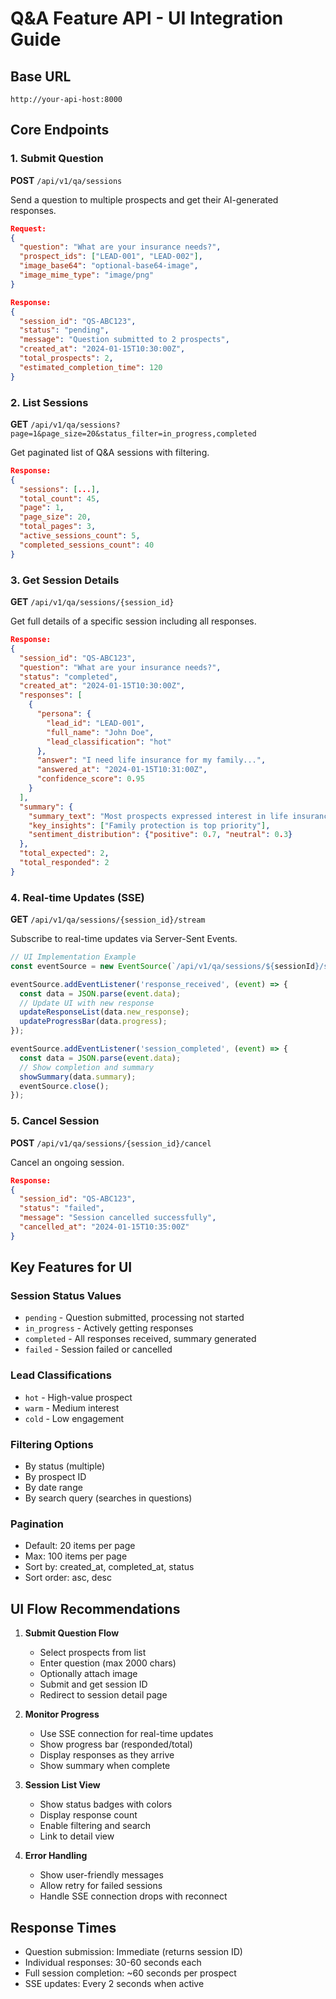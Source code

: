 # Q&A Feature API - UI Integration Guide

## Base URL
```
http://your-api-host:8000
```

## Core Endpoints

### 1. Submit Question
**POST** `/api/v1/qa/sessions`

Send a question to multiple prospects and get their AI-generated responses.

```json
Request:
{
  "question": "What are your insurance needs?",
  "prospect_ids": ["LEAD-001", "LEAD-002"],
  "image_base64": "optional-base64-image",
  "image_mime_type": "image/png"
}

Response:
{
  "session_id": "QS-ABC123",
  "status": "pending",
  "message": "Question submitted to 2 prospects",
  "created_at": "2024-01-15T10:30:00Z",
  "total_prospects": 2,
  "estimated_completion_time": 120
}
```

### 2. List Sessions
**GET** `/api/v1/qa/sessions?page=1&page_size=20&status_filter=in_progress,completed`

Get paginated list of Q&A sessions with filtering.

```json
Response:
{
  "sessions": [...],
  "total_count": 45,
  "page": 1,
  "page_size": 20,
  "total_pages": 3,
  "active_sessions_count": 5,
  "completed_sessions_count": 40
}
```

### 3. Get Session Details
**GET** `/api/v1/qa/sessions/{session_id}`

Get full details of a specific session including all responses.

```json
Response:
{
  "session_id": "QS-ABC123",
  "question": "What are your insurance needs?",
  "status": "completed",
  "created_at": "2024-01-15T10:30:00Z",
  "responses": [
    {
      "persona": {
        "lead_id": "LEAD-001",
        "full_name": "John Doe",
        "lead_classification": "hot"
      },
      "answer": "I need life insurance for my family...",
      "answered_at": "2024-01-15T10:31:00Z",
      "confidence_score": 0.95
    }
  ],
  "summary": {
    "summary_text": "Most prospects expressed interest in life insurance",
    "key_insights": ["Family protection is top priority"],
    "sentiment_distribution": {"positive": 0.7, "neutral": 0.3}
  },
  "total_expected": 2,
  "total_responded": 2
}
```

### 4. Real-time Updates (SSE)
**GET** `/api/v1/qa/sessions/{session_id}/stream`

Subscribe to real-time updates via Server-Sent Events.

```javascript
// UI Implementation Example
const eventSource = new EventSource(`/api/v1/qa/sessions/${sessionId}/stream`);

eventSource.addEventListener('response_received', (event) => {
  const data = JSON.parse(event.data);
  // Update UI with new response
  updateResponseList(data.new_response);
  updateProgressBar(data.progress);
});

eventSource.addEventListener('session_completed', (event) => {
  const data = JSON.parse(event.data);
  // Show completion and summary
  showSummary(data.summary);
  eventSource.close();
});
```

### 5. Cancel Session
**POST** `/api/v1/qa/sessions/{session_id}/cancel`

Cancel an ongoing session.

```json
Response:
{
  "session_id": "QS-ABC123",
  "status": "failed",
  "message": "Session cancelled successfully",
  "cancelled_at": "2024-01-15T10:35:00Z"
}
```

## Key Features for UI

### Session Status Values
- `pending` - Question submitted, processing not started
- `in_progress` - Actively getting responses
- `completed` - All responses received, summary generated
- `failed` - Session failed or cancelled

### Lead Classifications
- `hot` - High-value prospect
- `warm` - Medium interest
- `cold` - Low engagement

### Filtering Options
- By status (multiple)
- By prospect ID
- By date range
- By search query (searches in questions)

### Pagination
- Default: 20 items per page
- Max: 100 items per page
- Sort by: created_at, completed_at, status
- Sort order: asc, desc

## UI Flow Recommendations

1. **Submit Question Flow**
   - Select prospects from list
   - Enter question (max 2000 chars)
   - Optionally attach image
   - Submit and get session ID
   - Redirect to session detail page

2. **Monitor Progress**
   - Use SSE connection for real-time updates
   - Show progress bar (responded/total)
   - Display responses as they arrive
   - Show summary when complete

3. **Session List View**
   - Show status badges with colors
   - Display response count
   - Enable filtering and search
   - Link to detail view

4. **Error Handling**
   - Show user-friendly messages
   - Allow retry for failed sessions
   - Handle SSE connection drops with reconnect

## Response Times
- Question submission: Immediate (returns session ID)
- Individual responses: 30-60 seconds each
- Full session completion: ~60 seconds per prospect
- SSE updates: Every 2 seconds when active